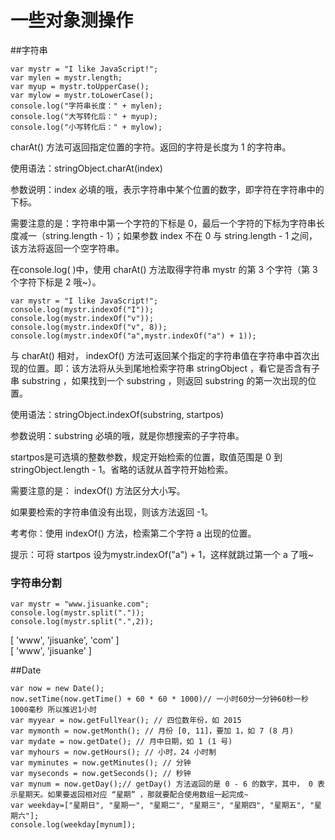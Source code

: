 # 一些对象测操作

##字符串
```
var mystr = "I like JavaScript!";
var mylen = mystr.length;
var myup = mystr.toUpperCase();
var mylow = mystr.toLowerCase();
console.log("字符串长度：" + mylen);
console.log("大写转化后：" + myup);
console.log("小写转化后：" + mylow);
```

charAt() 方法可返回指定位置的字符。返回的字符是长度为 1 的字符串。

使用语法：stringObject.charAt(index)

参数说明：index 必填的哦，表示字符串中某个位置的数字，即字符在字符串中的下标。

需要注意的是：字符串中第一个字符的下标是 0，最后一个字符的下标为字符串长度减一（string.length - 1）；如果参数 index 不在 0 与 string.length - 1 之间，该方法将返回一个空字符串。

在console.log( )中，使用 charAt() 方法取得字符串 mystr 的第 3 个字符（第 3 个字符下标是 2 哦~）。

```
var mystr = "I like JavaScript!";
console.log(mystr.indexOf("I"));
console.log(mystr.indexOf("v"));
console.log(mystr.indexOf("v", 8));
console.log(mystr.indexOf("a",mystr.indexOf("a") + 1));
```

与 charAt() 相对， indexOf() 方法可返回某个指定的字符串值在字符串中首次出现的位置。即：该方法将从头到尾地检索字符串 stringObject ，看它是否含有子串 substring ，如果找到一个 substring ，则返回 substring 的第一次出现的位置。

使用语法：stringObject.indexOf(substring, startpos)

参数说明：substring 必填的哦，就是你想搜索的子字符串。

startpos是可选填的整数参数，规定开始检索的位置，取值范围是 0 到 stringObject.length - 1。省略的话就从首字符开始检索。

需要注意的是： indexOf() 方法区分大小写。

如果要检索的字符串值没有出现，则该方法返回 -1。

考考你：使用 indexOf() 方法，检索第二个字符 a 出现的位置。

提示：可将 startpos 设为mystr.indexOf("a") + 1，这样就跳过第一个 a 了哦~

### 字符串分割

```
var mystr = "www.jisuanke.com";
console.log(mystr.split("."));
console.log(mystr.split(".",2));
```
[ 'www', 'jisuanke', 'com' ]                    
[ 'www', 'jisuanke' ]   

##Date
```
var now = new Date();
now.setTime(now.getTime() + 60 * 60 * 1000)// 一小时60分一分钟60秒一秒1000毫秒 所以推迟1小时
var myyear = now.getFullYear(); // 四位数年份，如 2015
var mymonth = now.getMonth(); // 月份 [0, 11]，要加 1，如 7 (8 月)
var mydate = now.getDate(); // 月中日期，如 1 (1 号)
var myhours = now.getHours(); // 小时，24 小时制
var myminutes = now.getMinutes(); // 分钟
var myseconds = now.getSeconds(); // 秒钟
var mynum = now.getDay();// getDay() 方法返回的是 0 - 6 的数字，其中， 0 表示星期天。如果要返回相对应 “星期” ，那就要配合使用数组一起完成~
var weekday=["星期日", "星期一", "星期二", "星期三", "星期四", "星期五", "星期六"];
console.log(weekday[mynum]);

```